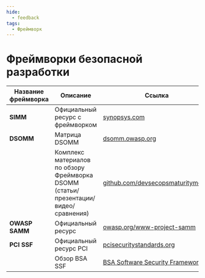 ```yaml
---
hide:
  - feedback
tags:
  - Фреймворк
---
```


# Фреймворки безопасной разработки

| Название фреймворка | Описание | Ссылка |
| -------- | -------- | ------ |
| **SIMM** | Официальный ресурс с фреймворком | [synopsys.com](https://www.synopsys.com/software-integrity/software-security-services/bsimm-maturity-model.html) |
| **DSOMM** | Матрица DSOMM | [dsomm.owasp.org](https://dsomm.owasp.org/) |
|  | Комплекс материалов по обзору Фреймворка DSOMM (статьи/презентации/видео/сравнения) | [github.com/devsecopsmaturitymodel](https://github.com/devsecopsmaturitymodel/DevSecOps-MaturityModel) |
| **OWASP SAMM** | Официальный ресурс | [owasp.org/www-project-samm](https://owasp.org/www-project-samm/) |
| **PCI SSF** | Официальный ресурс PCI | [pcisecuritystandards.org](https://www.pcisecuritystandards.org/document_library/) |
|  | Обзор BSA SSF | [BSA Software Security Framework](https://www.bsa.org/files/reports/bsa_software_security_framework_web_final.pdf) |
